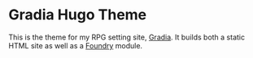 # Gradia Hugo Theme

This is the theme for my RPG setting site, [Gradia][]. It builds
both a static HTML site as well as a [Foundry][fvtt] module.

[Gradia]: https://gradia.org
[fvtt]: https://foundryvtt.com
